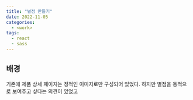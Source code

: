 ```yaml
---
title: "별점 만들기"
date: 2022-11-05
categories:
  - <work>
tags:
  - react
  - sass
---
```


## 배경

기존에 제품 상세 페이지는 정적인 이미지로만 구성되어 있었다. 하지만 별점을 동적으로 보여주고 싶다는 의견이 있었고
